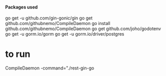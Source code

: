 


#### Packages used

go get -u github.com/gin-gonic/gin
go get github.com/githubnemo/CompileDaemon
go install github.com/githubnemo/CompileDaemon
go get github.com/joho/godotenv
go get -u gorm.io/gorm
go get -u gorm.io/driver/postgres



# to run
CompileDaemon -command="./rest-gin-go